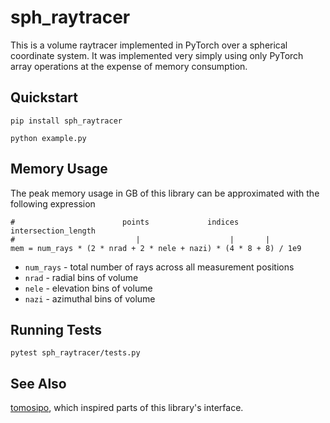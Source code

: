 # sph_raytracer

This is a volume raytracer implemented in PyTorch over a spherical coordinate system.  It was implemented very simply using only PyTorch array operations at the expense of memory consumption.

## Quickstart

    pip install sph_raytracer
    
    python example.py


## Memory Usage

The peak memory usage in GB of this library can be approximated with the following expression

    #                        points             indices   intersection_length
    #                           |                    |       |
    mem = num_rays * (2 * nrad + 2 * nele + nazi) * (4 * 8 + 8) / 1e9
    
- `num_rays` - total number of rays across all measurement positions
- `nrad` - radial bins of volume
- `nele` - elevation bins of volume
- `nazi` - azimuthal bins of volume

## Running Tests

    pytest sph_raytracer/tests.py
    
## See Also

[tomosipo](https://github.com/ahendriksen/tomosipo), which inspired parts of this library's interface.